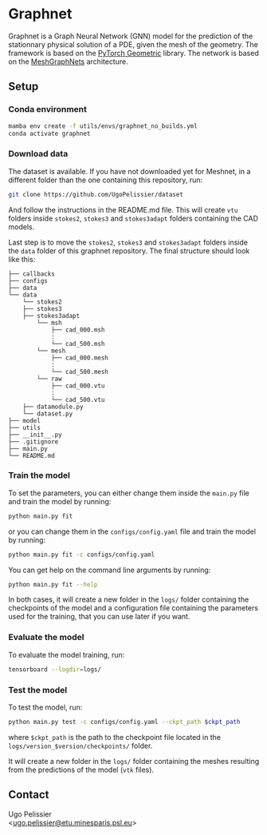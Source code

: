 # Graphnet

Graphnet is a Graph Neural Network (GNN) model for the prediction of the stationnary physical solution of a PDE, given the mesh of the geometry. The framework is based on the [PyTorch Geometric](https://pytorch-geometric.readthedocs.io/en/latest/) library. The network is based on the [MeshGraphNets](https://arxiv.org/abs/2010.03409) architecture.

## Setup

### Conda environment
```bash
mamba env create -f utils/envs/graphnet_no_builds.yml
conda activate graphnet
```

### Download data
The dataset is available. If you have not downloaded yet for Meshnet, in a different folder than the one containing this repository, run:
```bash
git clone https://github.com/UgoPelissier/dataset
```
And follow the instructions in the README.md file. This will create `vtu` folders inside `stokes2`, `stokes3` and `stokes3adapt` folders containing the CAD models.

Last step is to move the `stokes2`, `stokes3` and `stokes3adapt` folders inside the `data` folder of this graphnet repository. The final structure should look like this:

```
├── callbacks
├── configs
├── data
└── data
    └── stokes2
    ├── stokes3
    ├── stokes3adapt
        └── msh
            ├── cad_000.msh
            :
            └── cad_500.msh
        └── mesh
            ├── cad_000.mesh
            :
            └── cad_500.mesh
        └── raw
            ├── cad_000.vtu
            :
            └── cad_500.vtu
    ├── datamodule.py
    └── dataset.py
├── model
├── utils
├── __init__.py
├── .gitignore
├── main.py
└── README.md
```

### Train the model
To set the parameters, you can either change them inside the `main.py` file and train the model by running:
```bash
python main.py fit
```
or you can change them in the `configs/config.yaml` file and train the model by running:
```bash
python main.py fit -c configs/config.yaml
```

You can get help on the command line arguments by running:
```bash
python main.py fit --help
```

In both cases, it will create a new folder in the `logs/` folder containing the checkpoints of the model and a configuration file containing the parameters used for the training, that you can use later if you want.

### Evaluate the model
To evaluate the model training, run:
```bash
tensorboard --logdir=logs/
```

### Test the model
To test the model, run:
```bash
python main.py test -c configs/config.yaml --ckpt_path $ckpt_path
```
where `$ckpt_path` is the path to the checkpoint file located in the `logs/version_$version/checkpoints/` folder.

It will create a new folder in the `logs/` folder containing the meshes resulting from the predictions of the model (`vtk` files).

## Contact

Ugo Pelissier \
\<[ugo.pelissier@etu.minesparis.psl.eu](mailto:ugo.pelissier@etu.minesparis.psl.eu)\>
